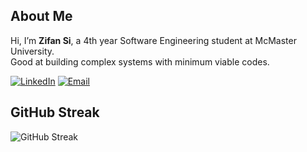 ## About Me
Hi, I’m **Zifan Si**, a 4th year Software Engineering student at McMaster University.  
Good at building complex systems with minimum viable codes.

[![LinkedIn](https://img.shields.io/badge/LinkedIn-%230077B5.svg?logo=linkedin&logoColor=white)](https://www.linkedin.com/in/zifansi/) 
[![Email](https://img.shields.io/badge/Email-D14836?logo=gmail&logoColor=white)](mailto:zifansi102@gmail.com) 

## GitHub Streak
![GitHub Streak](https://nirzak-streak-stats.vercel.app/?user=zifansi&theme=dark&hide_border=false)<br/>



